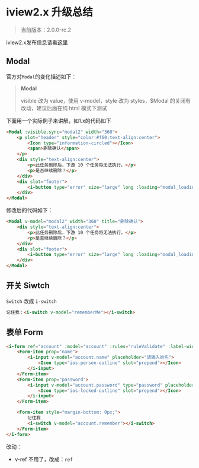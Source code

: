 # iview2.x 升级总结

> 当前版本：2.0.0-rc.2

iview2.x发布信息请看[这里](https://www.talkingcoder.com/article/6395692494071220203)

## Modal

官方对`Modal`的变化描述如下：

> **Modal**
>
> visible 改为 value，使用 v-model，style 改为 styles，$Modal 的关闭有改动，建议后面在纯 html 模式下测试

下面用一个实际例子来讲解，如1.x的代码如下
```html
<Modal :visible.sync="modal2" width="360">
    <p slot="header" style="color:#f60;text-align:center">
        <Icon type="information-circled"></Icon>
        <span>删除确认</span>
    </p>
    <div style="text-align:center">
        <p>此任务删除后，下游 10 个任务将无法执行。</p>
        <p>是否继续删除？</p>
    </div>
    <div slot="footer">
        <i-button type="error" size="large" long :loading="modal_loading" @click="del">删除</i-button>
    </div>
</Modal>
```

修改后的代码如下：
```html
<Modal v-model="modal2" width="360" title="删除确认">
    <div style="text-align:center">
        <p>此任务删除后，下游 10 个任务将无法执行。</p>
        <p>是否继续删除？</p>
    </div>
    <div slot="footer">
        <i-button type="error" size="large" long :loading="modal_loading" @click.native="del">删除</i-button>
    </div>
</Modal>
```

## 开关 Siwtch

`Switch` 改成 `i-switch`

```html
记住我：<i-switch v-model="rememberMe"></i-switch>
```

## 表单 Form

```html
<i-form ref="account" :model="account" :rules="ruleValidate" :label-width="0" slot="left">
    <Form-item prop="name">
        <i-input v-model="account.name" placeholder="请输入姓名">
            <Icon type="ios-person-outline" slot="prepend"></Icon>
        </i-input>
    </Form-item>
    <Form-item prop="password">
        <i-input v-model="account.password" type="password" placeholder="请输入登录密码">
            <Icon type="ios-locked-outline" slot="prepend"></Icon>
        </i-input>
    </Form-item>

    <Form-item style="margin-bottom: 0px;">
        记住我
        <i-switch v-model="account.remember"></i-switch>
    </Form-item>
</i-form>
```

改动：
* v-ref 不用了，改成：`ref`

